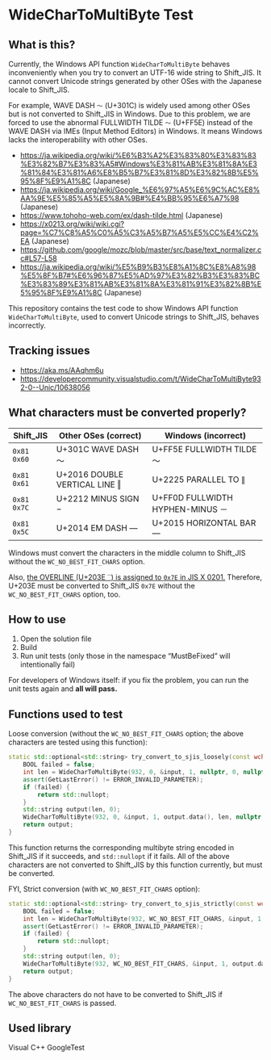 ﻿# WideCharToMultiByte Test

## What is this?

Currently, the Windows API function `WideCharToMultiByte` behaves inconveniently when you try to convert an UTF-16 wide string to Shift_JIS.
It cannot convert Unicode strings generated by other OSes with the Japanese locale to Shift_JIS.

For example, WAVE DASH `〜` (U+301C) is widely used among other OSes but is not converted to Shift_JIS in Windows.
Due to this problem, we are forced to use the abnormal FULLWIDTH TILDE `～` (U+FF5E) instead of the WAVE DASH via IMEs (Input Method Editors) in Windows.
It means Windows lacks the interoperability with other OSes.

- https://ja.wikipedia.org/wiki/%E6%B3%A2%E3%83%80%E3%83%83%E3%82%B7%E3%83%A5#Windows%E3%81%AB%E3%81%8A%E3%81%84%E3%81%A6%E8%B5%B7%E3%81%8D%E3%82%8B%E5%95%8F%E9%A1%8C (Japanese)
- https://ja.wikipedia.org/wiki/Google_%E6%97%A5%E6%9C%AC%E8%AA%9E%E5%85%A5%E5%8A%9B#%E4%BB%95%E6%A7%98 (Japanese)
- https://www.tohoho-web.com/ex/dash-tilde.html (Japanese)
- https://x0213.org/wiki/wiki.cgi?page=%C7%C8%A5%C0%A5%C3%A5%B7%A5%E5%CC%E4%C2%EA (Japanese)
- https://github.com/google/mozc/blob/master/src/base/text_normalizer.cc#L57-L58
- https://ja.wikipedia.org/wiki/%E5%B9%B3%E8%A1%8C%E8%A8%98%E5%8F%B7#%E6%96%87%E5%AD%97%E3%82%B3%E3%83%BC%E3%83%89%E3%81%AB%E3%81%8A%E3%81%91%E3%82%8B%E5%95%8F%E9%A1%8C (Japanese)

This repository contains the test code to show Windows API function `WideCharToMultiByte`, used to convert Unicode strings to Shift_JIS, behaves incorrectly.

## Tracking issues

- https://aka.ms/AAqhm6u
- https://developercommunity.visualstudio.com/t/WideCharToMultiByte932-0--Unic/10638056

## What characters must be converted properly?

| Shift_JIS   | Other OSes (correct)          | Windows (incorrect)              |
| ----------- | ----------------------------- | -------------------------------- |
| `0x81 0x60` | U+301C WAVE DASH 〜           | U+FF5E FULLWIDTH TILDE ～        |
| `0x81 0x61` | U+2016 DOUBLE VERTICAL LINE ‖ | U+2225 PARALLEL TO ∥             |
| `0x81 0x7C` | U+2212 MINUS SIGN −           | U+FF0D FULLWIDTH HYPHEN-MINUS － |
| `0x81 0x5C` | U+2014 EM DASH —              | U+2015 HORIZONTAL BAR ―         |

Windows must convert the characters in the middle column to Shift_JIS without the `WC_NO_BEST_FIT_CHARS` option.

Also, [the OVERLINE (U+203E `‾`) is assigned to `0x7E` in JIS X 0201.](https://www.tohoho-web.com/ex/dash-tilde.html#tilde-overline)
Therefore, U+203E must be converted to Shift_JIS `0x7E` without the `WC_NO_BEST_FIT_CHARS` option, too.

## How to use

1. Open the solution file
2. Build
3. Run unit tests (only those in the namespace “MustBeFixed” will intentionally fail)

For developers of Windows itself: if you fix the problem, you can run the unit tests again and **all will pass.**

## Functions used to test

Loose conversion (without the `WC_NO_BEST_FIT_CHARS` option; the above characters are tested using this function):

```cpp
static std::optional<std::string> try_convert_to_sjis_loosely(const wchar_t input) {
    BOOL failed = false;
    int len = WideCharToMultiByte(932, 0, &input, 1, nullptr, 0, nullptr, &failed);
    assert(GetLastError() != ERROR_INVALID_PARAMETER);
    if (failed) {
        return std::nullopt;
    }
    std::string output(len, 0);
    WideCharToMultiByte(932, 0, &input, 1, output.data(), len, nullptr, nullptr);
    return output;
}
```

This function returns the corresponding multibyte string encoded in Shift_JIS if it succeeds, and `std::nullopt` if it fails.
All of the above characters are not converted to Shift_JIS by this function currently, but must be converted.

FYI, Strict conversion (with `WC_NO_BEST_FIT_CHARS` option):

```cpp
static std::optional<std::string> try_convert_to_sjis_strictly(const wchar_t input) {
    BOOL failed = false;
    int len = WideCharToMultiByte(932, WC_NO_BEST_FIT_CHARS, &input, 1, nullptr, 0, nullptr, &failed);
    assert(GetLastError() != ERROR_INVALID_PARAMETER);
    if (failed) {
        return std::nullopt;
    }
    std::string output(len, 0);
    WideCharToMultiByte(932, WC_NO_BEST_FIT_CHARS, &input, 1, output.data(), len, nullptr, nullptr);
    return output;
}
```

The above characters do not have to be converted to Shift_JIS if `WC_NO_BEST_FIT_CHARS` is passed.

## Used library

Visual C++ GoogleTest
